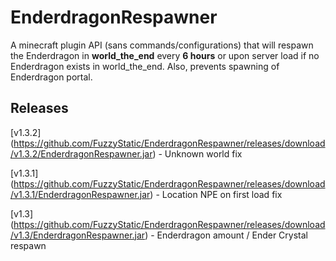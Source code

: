 # EnderdragonRespawner

A minecraft plugin API (sans commands/configurations) that will respawn the Enderdragon in **world_the_end** every **6 hours** or upon server load if no Enderdragon exists in world_the_end. Also, prevents spawning of Enderdragon portal.

## Releases

[v1.3.2] (https://github.com/FuzzyStatic/EnderdragonRespawner/releases/download/v1.3.2/EnderdragonRespawner.jar) - Unknown world fix

[v1.3.1] (https://github.com/FuzzyStatic/EnderdragonRespawner/releases/download/v1.3.1/EnderdragonRespawner.jar) - Location NPE on first load fix

[v1.3] (https://github.com/FuzzyStatic/EnderdragonRespawner/releases/download/v1.3/EnderdragonRespawner.jar) - Enderdragon amount / Ender Crystal respawn
